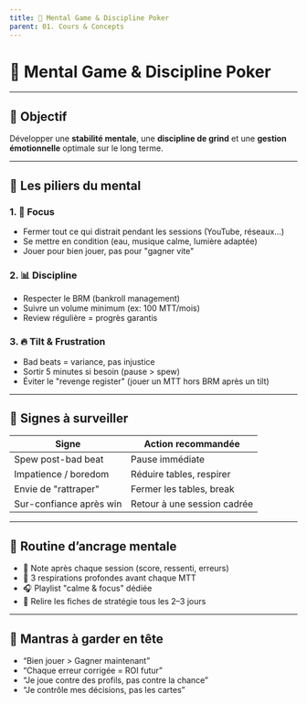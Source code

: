 ```yaml
---
title: 🧘 Mental Game & Discipline Poker
parent: 01. Cours & Concepts
---
```


# 🧘 Mental Game & Discipline Poker

---

## 🎯 Objectif

Développer une **stabilité mentale**, une **discipline de grind** et une **gestion émotionnelle** optimale sur le long terme.

---

## 🧠 Les piliers du mental

### 1. 🎯 Focus
- Fermer tout ce qui distrait pendant les sessions (YouTube, réseaux…)
- Se mettre en condition (eau, musique calme, lumière adaptée)
- Jouer pour bien jouer, pas pour "gagner vite"

### 2. 📊 Discipline
- Respecter le BRM (bankroll management)
- Suivre un volume minimum (ex: 100 MTT/mois)
- Review régulière = progrès garantis

### 3. 🔥 Tilt & Frustration
- Bad beats = variance, pas injustice
- Sortir 5 minutes si besoin (pause > spew)
- Éviter le "revenge register" (jouer un MTT hors BRM après un tilt)

---

## 🛑 Signes à surveiller

| Signe                     | Action recommandée           |
|---------------------------|-------------------------------|
| Spew post-bad beat        | Pause immédiate               |
| Impatience / boredom      | Réduire tables, respirer      |
| Envie de "rattraper"      | Fermer les tables, break      |
| Sur-confiance après win   | Retour à une session cadrée   |

---

## 🧱 Routine d’ancrage mentale

- 📓 Note après chaque session (score, ressenti, erreurs)
- 🧠 3 respirations profondes avant chaque MTT
- 🎧 Playlist "calme & focus" dédiée
- 🔁 Relire les fiches de stratégie tous les 2–3 jours

---

## 📘 Mantras à garder en tête

- “Bien jouer > Gagner maintenant”
- “Chaque erreur corrigée = ROI futur”
- “Je joue contre des profils, pas contre la chance”
- “Je contrôle mes décisions, pas les cartes”
